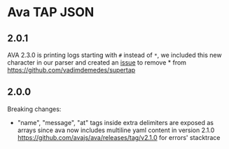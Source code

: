 # Ava TAP JSON

## 2.0.1
AVA 2.3.0 is printing logs starting with `#` instead of `*`, we included this new character in our parser and created an [issue](https://github.com/vadimdemedes/supertap/issues/3) to remove * from https://github.com/vadimdemedes/supertap

## 2.0.0
Breaking changes:
- "name", "message", "at" tags inside extra delimiters are exposed as arrays since ava now includes multiline yaml content in version 2.1.0 https://github.com/avajs/ava/releases/tag/v2.1.0 for errors' stacktrace
